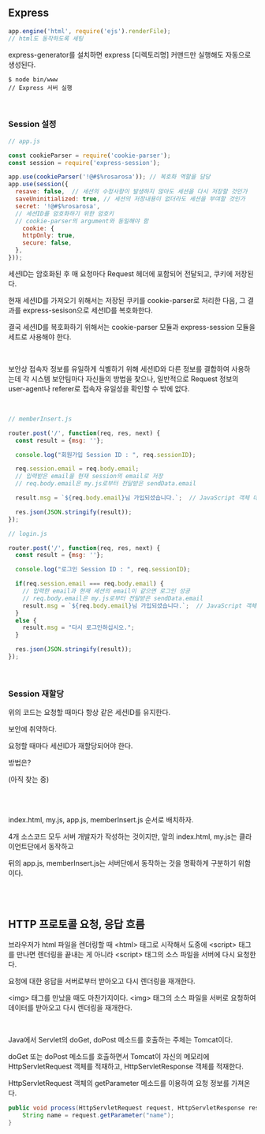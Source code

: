 ## Express

```javascript
app.engine('html', require('ejs').renderFile);
// html도 동작하도록 세팅
```

express-generator를 설치하면 express [디렉토리명] 커맨드만 실행해도 자동으로 생성된다.

```
$ node bin/www
// Express 서버 실행
```

<br>

### Session 설정

```javascript
// app.js

const cookieParser = require('cookie-parser');
const session = require('express-session');

app.use(cookieParser('!@#$%rosarosa')); // 복호화 역할을 담당
app.use(session({
  resave: false,  // 세션의 수정사항이 발생하지 않아도 세션을 다시 저장할 것인가
  saveUninitialized: true, // 세션의 저장내용이 없더라도 세션을 부여할 것인가
  secret: '!@#$%rosarosa',
  // 세션ID를 암호화하기 위한 암호키
  // cookie-parser의 argument와 동일해야 함
	cookie: {
    httpOnly: true,
    secure: false,
  },
}));
```

세션ID는 암호화된 후 매 요청마다 Request 헤더에 포함되어 전달되고, 쿠키에 저장된다.

현재 세션ID를 가져오기 위해서는 저장된 쿠키를 cookie-parser로 처리한 다음, 그 결과를 express-sesison으로 세션ID를 복호화한다.

결국 세션ID를 복호화하기 위해서는 cookie-parser 모듈과 express-session 모듈을 세트로 사용해야 한다.

<br>

보안상 접속자 정보를 유일하게 식별하기 위해 세션ID와 다른 정보를 결합하여 사용하는데 각 시스템 보안팀마다 자신들의 방법을 찾으나, 일반적으로 Request 정보의 user-agent나 referer로 접속자 유일성을 확인할 수 밖에 없다.

<br>

```javascript
// memberInsert.js

router.post('/', function(req, res, next) {
  const result = {msg: ''};

  console.log("회원가입 Session ID : ", req.sessionID);

  req.session.email = req.body.email;	
  // 입력받은 email을 현재 session의 email로 저장
  // req.body.email은 my.js로부터 전달받은 sendData.email

  result.msg = `${req.body.email}님 가입되셨습니다.`;  // JavaScript 객체 데이터

  res.json(JSON.stringify(result));
});
```

```javascript
// login.js

router.post('/', function(req, res, next) {
  const result = {msg: ''};

  console.log("로그인 Session ID : ", req.sessionID);

  if(req.session.email === req.body.email) {	
    // 입력한 email과 현재 세션의 email이 같으면 로그인 성공
    // req.body.email은 my.js로부터 전달받은 sendData.email
    result.msg = `${req.body.email}님 가입되셨습니다.`;  // JavaScript 객체 데이터
  }
  else {
    result.msg = "다시 로그인하십시오.";
  }

  res.json(JSON.stringify(result));
});
```

<br>

### Session 재할당

위의 코드는 요청할 때마다 항상 같은 세션ID를 유지한다.

보안에 취약하다.

요청할 때마다 세션ID가 재할당되어야 한다.

방법은?

(아직 찾는 중)

<br><br>

index.html, my.js, app.js, memberInsert.js 순서로 배치하자.

4개 소스코드 모두 서버 개발자가 작성하는 것이지만, 앞의 index.html, my.js는 클라이언트단에서 동작하고

뒤의 app.js, memberInsert.js는 서버단에서 동작하는 것을 명확하게 구분하기 위함이다.

<br><br>

## HTTP 프로토콜 요청, 응답 흐름

브라우저가 html 파일을 렌더링할 때 \<html> 태그로 시작해서 도중에 \<script> 태그를 만나면 렌더링을 끝내는 게 아니라 \<script> 태그의 소스 파일을 서버에 다시 요청한다.

요청에 대한 응답을 서버로부터 받아오고 다시 렌더링을 재개한다.

\<img> 태그를 만났을 때도 마찬가지이다. \<img> 태그의 소스 파일을 서버로 요청하여 데이터를 받아오고 다시 렌더링을 재개한다.

<br>

Java에서 Servlet의 doGet, doPost 메소드를 호출하는 주체는 Tomcat이다.

doGet 또는 doPost 메소드를 호출하면서 Tomcat이 자신의 메모리에 HttpServletRequest 객체를 적재하고, HttpServletResponse 객체를 적재한다.

HttpServletRequest 객체의 getParameter 메소드를 이용하여 요청 정보를 가져온다.

```java
public void process(HttpServletRequest request, HttpServletResponse response) {
	String name = request.getParameter("name");
}
```

<br><br>